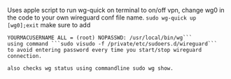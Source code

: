 Uses apple script to run wg-quick on terminal to on/off vpn, 
change wg0 in the code to your own wireguard conf file name.
```sudo wg-quick up [wg0];exit```
make sure to add 
```YOURMACUSERNAME ALL = (root) NOPASSWD: /usr/local/bin/wg-quick
YOURMACUSERNAME ALL = (root) NOPASSWD: /usr/local/bin/wg```
using command ```sudo visudo -f /private/etc/sudoers.d/wireguard```
to avoid entering password every time you start/stop wireguard connection.

also checks wg status using commandline sudo wg show.
